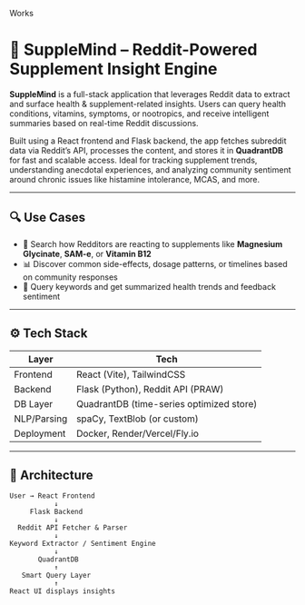 Works

# 🧠 SuppleMind – Reddit-Powered Supplement Insight Engine

**SuppleMind** is a full-stack application that leverages Reddit data to extract and surface health & supplement-related insights. Users can query health conditions, vitamins, symptoms, or nootropics, and receive intelligent summaries based on real-time Reddit discussions.

Built using a React frontend and Flask backend, the app fetches subreddit data via Reddit’s API, processes the content, and stores it in **QuadrantDB** for fast and scalable access. Ideal for tracking supplement trends, understanding anecdotal experiences, and analyzing community sentiment around chronic issues like histamine intolerance, MCAS, and more.

---

## 🔍 Use Cases

- 🔎 Search how Redditors are reacting to supplements like **Magnesium Glycinate**, **SAM-e**, or **Vitamin B12**
- 📊 Discover common side-effects, dosage patterns, or timelines based on community responses
- 🤖 Query keywords and get summarized health trends and feedback sentiment

---

## ⚙️ Tech Stack

| Layer         | Tech                                     |
|---------------|------------------------------------------|
| Frontend      | React (Vite), TailwindCSS                |
| Backend       | Flask (Python), Reddit API (PRAW)        |
| DB Layer      | QuadrantDB (time-series optimized store) |
| NLP/Parsing   | spaCy, TextBlob (or custom)              |
| Deployment    | Docker, Render/Vercel/Fly.io             |

---

## 🧠 Architecture

```plaintext
User → React Frontend
           ↓
     Flask Backend
           ↓
  Reddit API Fetcher & Parser
           ↓
Keyword Extractor / Sentiment Engine
           ↓
       QuadrantDB
           ↑
   Smart Query Layer
           ↑
React UI displays insights

